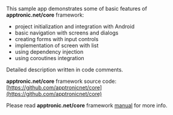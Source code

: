 This sample app demonstrates some of basic features of **apptronic.net/core** framework:
* project initialization and integration with Android
* basic navigation with screens and dialogs
* creating forms with input controls
* implementation of screen with list
* using dependency injection
* using coroutines integration 

Detailed description written in code comments.

**apptronic.net/core** framework source code: [https://github.com/apptronicnet/core](https://github.com/apptronicnet/core)

Please read **apptronic.net/core** framework [manual](https://apptronicnet.github.io/core/doc/manual.html) for more info. 